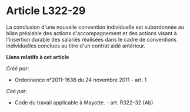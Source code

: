 # Article L322-29

La conclusion d'une nouvelle convention individuelle est subordonnée au bilan préalable des actions d'accompagnement et des
actions visant à l'insertion durable des salariés réalisées dans le cadre de conventions individuelles conclues au titre d'un
contrat aidé antérieur.

**Liens relatifs à cet article**

_Créé par_:

  - Ordonnance n°2011-1636 du 24 novembre 2011 - art. 1

_Cité par_:

  - Code du travail applicable à Mayotte. - art. R322-32 (Ab)
